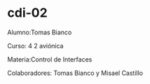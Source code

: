 # cdi-02
Alumno:Tomas Bianco 

Curso: 4 2 aviónica 

Materia:Control de Interfaces 

Colaboradores: Tomas Bianco y Misael Castillo

